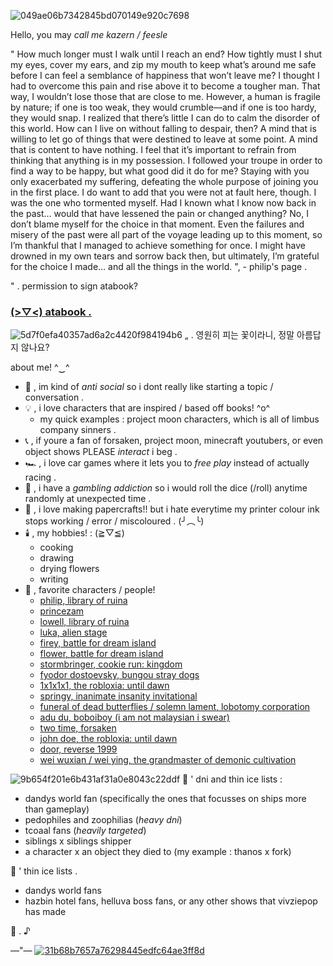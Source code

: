 ![049ae06b7342845bd070149e920c7698](https://github.com/user-attachments/assets/beb11461-cabf-499f-9780-26a47081b06a)
<!-- introduction -->
Hello, you may *call me kazern / feesle*
<!-- an speech uhh -->
" How much longer must I walk until I reach an end? How tightly must I shut my eyes, cover my ears, and zip my mouth to keep what’s around me safe before I can feel a semblance of happiness that won’t leave me? I thought I had to overcome this pain and rise above it to become a tougher man. That way, I wouldn’t lose those that are close to me. However, a human is fragile by nature; if one is too weak, they would crumble—and if one is too hardy, they would snap. I realized that there’s little I can do to calm the disorder of this world. How can I live on without falling to despair, then? A mind that is willing to let go of things that were destined to leave at some point. A mind that is content to have nothing. I feel that it’s important to refrain from thinking that anything is in my possession. I followed your troupe in order to find a way to be happy, but what good did it do for me? Staying with you only exacerbated my suffering, defeating the whole purpose of joining you in the first place. I do want to add that you were not at fault here, though. I was the one who tormented myself. Had I known what I know now back in the past… would that have lessened the pain or changed anything? No, I don’t blame myself for the choice in that moment. Even the failures and misery of the past were all part of the voyage leading up to this moment, so I’m thankful that I managed to achieve something for once. I might have drowned in my own tears and sorrow back then, but ultimately, I’m grateful for the choice I made… and all the things in the world. ", - philip's page .
<!-- link -->
" . permission to sign atabook?
### [(⁠>⁠▽⁠<⁠) atabook .](https://weedyaoi.atabook.org/)
<!-- about or fun facts log -->
![5d7f0efa40357ad6a2c4420f984194b6](https://github.com/user-attachments/assets/c8069de4-4404-4a91-b229-b4d7bc1c36b4)
„ . 영원히 피는 꽃이라니, 정말 아름답지 않나요?

about me! ^⁠‿⁠^
- 📍 , im kind of *anti social* so i dont really like starting a topic / conversation .
- 💡 , i love characters that are inspired / based off books! ^o^
  + my quick examples : project moon characters, which is all of limbus company sinners .
- 📞 , if youre a fan of forsaken, project moon, minecraft youtubers, or even object shows PLEASE *interact* i beg .
- 🏎️ , i love car games where it lets you to *free play* instead of actually racing .
- 🎲 , i have a *gambling addiction* so i would roll the dice (/roll) anytime randomly at unexpected time .
- 🧩 , i love making papercrafts!! but i hate everytime my printer colour ink stops working / error / miscoloured . (⁠╯⁠︵⁠╰)
- 🕯️ , my hobbies! : (⁠≧⁠▽⁠≦⁠)
   + cooking
   + drawing
   + drying flowers
   + writing
- 💬 , favorite characters / people!
   + [philip, library of ruina](https://libraryofruina.wiki.gg/wiki/Philip)
   + [princezam](https://lifesteal.fandom.com/wiki/PrinceZam)
   + [lowell, library of ruina](https://libraryofruina.wiki.gg/wiki/Lowell)
   + [luka, alien stage](https://alienstage.fandom.com/wiki/Luka)
   + [firey, battle for dream island](https://battlefordreamisland.fandom.com/wiki/Firey)
   + [flower, battle for dream island](https://battlefordreamisland.fandom.com/wiki/Flower)
   + [stormbringer, cookie run: kingdom](https://cookierunkingdom.fandom.com/wiki/Stormbringer_Cookie)
   + [fyodor dostoevsky, bungou stray dogs](https://bungostraydogs.fandom.com/wiki/Fyodor_Dostoevsky)
   + [1x1x1x1, the robloxia: until dawn](https://trud.fandom.com/wiki/1x1x1x1)
   + [springy, inanimate insanity invitational](https://inanimateinsanity.fandom.com/wiki/Springy)
   + [funeral of dead butterflies / solemn lament, lobotomy corporation](https://lobotomycorp.fandom.com/wiki/The_Funeral_of_the_Dead_Butterflies)
   + [adu du, boboiboy (i am not malaysian i swear)](https://boboiboy.fandom.com/wiki/Adu_Du)
   + [two time, forsaken](https://forsaken2024.fandom.com/wiki/Two_Time)
   + [john doe, the robloxia: until dawn](https://trud.fandom.com/wiki/John_Doe)
   + [door, reverse 1999](https://reverse1999.fandom.com/wiki/Door)
   + [wei wuxian / wei ying, the grandmaster of demonic cultivation](https://modao-zushi.fandom.com/wiki/Wei_Wuxian)
<!-- dni / thin ice log -->
![9b654f201e6b431af31a0e8043c22ddf](https://github.com/user-attachments/assets/66a37aac-5533-4a96-a56a-b6c2f43e3915)
📜 ' dni and thin ice lists :
  + dandys world fan (specifically the ones that focusses on ships more than gameplay)
  + pedophiles and zoophilias (*heavy dni*)
  + tcoaal fans (*heavily targeted*)
  + siblings x siblings shipper
  + a character x an object they died to (my example : thanos x fork)

📜 ' thin ice lists .
 + dandys world fans
 + hazbin hotel fans, helluva boss fans, or any other shows that vivziepop has made

<!-- end -->
🌻 . ⁠♪

—"—
[![31b68b7657a76298445edfc64ae3ff8d](https://github.com/user-attachments/assets/4f71f4d8-90e6-42fa-94a8-0bb2e5851e39)](https://deltarune.com/lancer/)
